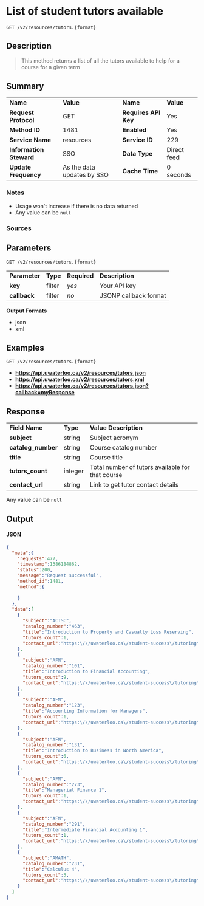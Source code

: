 # List of student tutors available

```
GET /v2/resources/tutors.{format}
```

## Description

> This method returns a list of all the tutors available to help for a course for a given term

## Summary

<table>
  <tr>
    <td><b>Name</b></td>
    <td><b>Value</b></td>
    <td><b><b>Name</b></b></td>
    <td><b>Value</b></td>
  </tr>
  <tr>
    <td><b>Request Protocol</b></td>
    <td>GET</td>
    <td><b>Requires API Key</b></td>
    <td>Yes</td>
  </tr>
  <tr>
    <td><b>Method ID</b></td>
    <td>1481</td>
    <td><b>Enabled</b></td>
    <td>Yes</td>
  </tr>
  <tr>
    <td><b>Service Name</b></td>
    <td>resources</td>
    <td><b>Service ID</b></td>
    <td>229</td>
  </tr>
  <tr>
    <td><b>Information Steward</b></td>
    <td>SSO</td>
    <td><b>Data Type</b></td>
    <td>Direct feed</td>
  </tr>
  <tr>
    <td><b>Update Frequency</b></td>
    <td>As the data updates by SSO</td>
    <td><b>Cache Time</b></td>
    <td>0 seconds</td>
  </tr>
</table>


### Notes

- Usage won't increase if there is no data returned
- Any value can be `null`


### Sources



## Parameters

```
GET /v2/resources/tutors.{format}
```

<table>
  <tr>
    <td><b>Parameter</b></td>
    <td><b>Type</b></td>
    <td><b><b>Required</b></b></td>
    <td><b>Description</b></td>
  </tr>
  <tr>
    <td><b>key</b></td>
    <td>filter</td>
    <td><i>yes</i></td>
    <td>Your API key</td>
  </tr>
  <tr>
    <td><b>callback</b></td>
    <td>filter</td>
    <td><i>no</i></td>
    <td>JSONP callback format</td>
  </tr>
</table>

**Output Formats**

- json
- xml


## Examples

```
GET /v2/resources/tutors.{format}
```

- **https://api.uwaterloo.ca/v2/resources/tutors.json**
- **https://api.uwaterloo.ca/v2/resources/tutors.xml**
- **https://api.uwaterloo.ca/v2/resources/tutors.json?callback=myResponse**


## Response

<table>
  <tr>
    <td><b>Field Name</b></td>
    <td><b>Type</b></td>
    <td><b>Value Description</b></td>
  </tr>
  <tr>
    <td><b>subject</b></td>
    <td>string</td>
    <td>Subject acronym</td>
  </tr>
  <tr>
    <td><b>catalog_number</b></td>
    <td>string</td>
    <td>Course catalog number</td>
  </tr>
  <tr>
    <td><b>title</b></td>
    <td>string</td>
    <td>Course title</td>
  </tr>
  <tr>
    <td><b>tutors_count</b></td>
    <td>integer</td>
    <td>Total number of tutors available for that course</td>
  </tr>
  <tr>
    <td><b>contact_url</b></td>
    <td>string</td>
    <td>Link to get tutor contact details</td>
  </tr>
</table>


Any value can be `null`

## Output

#### JSON

```json
{
  "meta":{
    "requests":477,
    "timestamp":1386184862,
    "status":200,
    "message":"Request successful",
    "method_id":1481,
    "method":{
      
    }
  },
  "data":[
    {
      "subject":"ACTSC",
      "catalog_number":"463",
      "title":"Introduction to Property and Casualty Loss Reserving",
      "tutors_count":1,
      "contact_url":"https:\/\/uwaterloo.ca\/student-success\/tutoring\/search-tutor-result?field_profile_courses_target_id%5B%5D=1861"
    },
    {
      "subject":"AFM",
      "catalog_number":"101",
      "title":"Introduction to Financial Accounting",
      "tutors_count":9,
      "contact_url":"https:\/\/uwaterloo.ca\/student-success\/tutoring\/search-tutor-result?field_profile_courses_target_id%5B%5D=1863"
    },
    {
      "subject":"AFM",
      "catalog_number":"123",
      "title":"Accounting Information for Managers",
      "tutors_count":1,
      "contact_url":"https:\/\/uwaterloo.ca\/student-success\/tutoring\/search-tutor-result?field_profile_courses_target_id%5B%5D=1864"
    },
    {
      "subject":"AFM",
      "catalog_number":"131",
      "title":"Introduction to Business in North America",
      "tutors_count":6,
      "contact_url":"https:\/\/uwaterloo.ca\/student-success\/tutoring\/search-tutor-result?field_profile_courses_target_id%5B%5D=1865"
    },
    {
      "subject":"AFM",
      "catalog_number":"273",
      "title":"Managerial Finance 1",
      "tutors_count":1,
      "contact_url":"https:\/\/uwaterloo.ca\/student-success\/tutoring\/search-tutor-result?field_profile_courses_target_id%5B%5D=1869"
    },
    {
      "subject":"AFM",
      "catalog_number":"291",
      "title":"Intermediate Financial Accounting 1",
      "tutors_count":1,
      "contact_url":"https:\/\/uwaterloo.ca\/student-success\/tutoring\/search-tutor-result?field_profile_courses_target_id%5B%5D=1871"
    },
    {
      "subject":"AMATH",
      "catalog_number":"231",
      "title":"Calculus 4",
      "tutors_count":3,
      "contact_url":"https:\/\/uwaterloo.ca\/student-success\/tutoring\/search-tutor-result?field_profile_courses_target_id%5B%5D=1891"
    }
  ]
}
```

